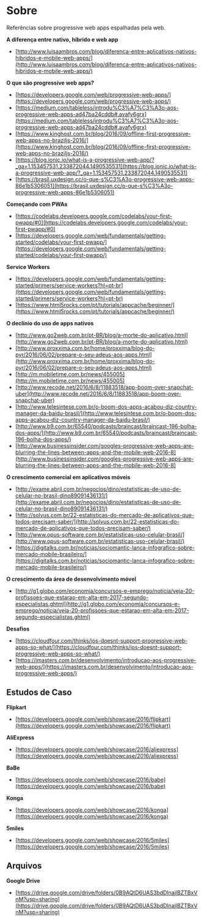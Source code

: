 # Sobre

Referências sobre progressive web apps espalhadas pela web.

**A diferença entre nativo, híbrido e web app**
* [http://www.luisaambros.com/blog/diferenca-entre-aplicativos-nativos-hibridos-e-mobile-web-apps/](http://www.luisaambros.com/blog/diferenca-entre-aplicativos-nativos-hibridos-e-mobile-web-apps/)

**O que são progressive web apps?**
* [https://developers.google.com/web/progressive-web-apps/](https://developers.google.com/web/progressive-web-apps/)
* [https://medium.com/tableless/introdu%C3%A7%C3%A3o-aos-progressive-web-apps-ad47ba24cddb#.avafy6grx](https://medium.com/tableless/introdu%C3%A7%C3%A3o-aos-progressive-web-apps-ad47ba24cddb#.avafy6grx)
* [https://www.kinghost.com.br/blog/2016/09/offline-first-progressive-web-apps-no-braziljs-2016/](https://www.kinghost.com.br/blog/2016/09/offline-first-progressive-web-apps-no-braziljs-2016/)
* [https://blog.ionic.io/what-is-a-progressive-web-app/?_ga=1.153457531.233872044.1490535531](https://blog.ionic.io/what-is-a-progressive-web-app/?_ga=1.153457531.233872044.1490535531)
* [https://brasil.uxdesign.cc/o-que-s%C3%A3o-progressive-web-apps-86e1b5306051](https://brasil.uxdesign.cc/o-que-s%C3%A3o-progressive-web-apps-86e1b5306051)

**Começando com PWAs**
* [https://codelabs.developers.google.com/codelabs/your-first-pwapp/#0](https://codelabs.developers.google.com/codelabs/your-first-pwapp/#0)
* [https://developers.google.com/web/fundamentals/getting-started/codelabs/your-first-pwapp/](https://developers.google.com/web/fundamentals/getting-started/codelabs/your-first-pwapp/)

**Service Workers**
* [https://developers.google.com/web/fundamentals/getting-started/primers/service-workers?hl=pt-br](https://developers.google.com/web/fundamentals/getting-started/primers/service-workers?hl=pt-br)
* [https://www.html5rocks.com/pt/tutorials/appcache/beginner/](https://www.html5rocks.com/pt/tutorials/appcache/beginner/)

**O declínio do uso de apps nativos**
* [http://www.go2web.com.br/pt-BR/blog/a-morte-do-aplicativo.html](http://www.go2web.com.br/pt-BR/blog/a-morte-do-aplicativo.html)
* [http://www.proxxima.com.br/home/proxxima/blog-do-pyr/2016/06/02/prepare-o-seu-adeus-aos-apps.html](http://www.proxxima.com.br/home/proxxima/blog-do-pyr/2016/06/02/prepare-o-seu-adeus-aos-apps.html)
* [http://m.mobiletime.com.br/news/455005](http://m.mobiletime.com.br/news/455005)
* [http://www.recode.net/2016/6/8/11883518/app-boom-over-snapchat-uber](http://www.recode.net/2016/6/8/11883518/app-boom-over-snapchat-uber)
* [http://www.telesintese.com.br/o-boom-dos-apps-acabou-diz-country-manager-da-baidu-brasil/](http://www.telesintese.com.br/o-boom-dos-apps-acabou-diz-country-manager-da-baidu-brasil/)
* [http://www.b9.com.br/65540/podcasts/braincast/braincast-196-bolha-dos-apps/](http://www.b9.com.br/65540/podcasts/braincast/braincast-196-bolha-dos-apps/)
* [http://www.businessinsider.com/googles-progressive-web-apps-are-blurring-the-lines-between-apps-and-the-mobile-web-2016-8](http://www.businessinsider.com/googles-progressive-web-apps-are-blurring-the-lines-between-apps-and-the-mobile-web-2016-8)

**O crescimento comercial em aplicativos móveis**
* [http://exame.abril.com.br/negocios/dino/estatisticas-de-uso-de-celular-no-brasil-dino89091436131/](http://exame.abril.com.br/negocios/dino/estatisticas-de-uso-de-celular-no-brasil-dino89091436131/)
* [http://solvus.com.br/22-estatisticas-do-mercado-de-aplicativos-que-todos-precisam-saber/](http://solvus.com.br/22-estatisticas-do-mercado-de-aplicativos-que-todos-precisam-saber/)
* [http://www.opus-software.com.br/estatisticas-uso-celular-brasil/](http://www.opus-software.com.br/estatisticas-uso-celular-brasil/)
* [https://digitalks.com.br/noticias/sociomantic-lanca-infografico-sobre-mercado-mobile-brasileiro/](https://digitalks.com.br/noticias/sociomantic-lanca-infografico-sobre-mercado-mobile-brasileiro/)

**O crescimento da área de desenvolvimento móvel**
* [http://g1.globo.com/economia/concursos-e-emprego/noticia/veja-20-profissoes-que-estarao-em-alta-em-2017-segundo-especialistas.ghtml](http://g1.globo.com/economia/concursos-e-emprego/noticia/veja-20-profissoes-que-estarao-em-alta-em-2017-segundo-especialistas.ghtml)

**Desafios**
* [https://cloudfour.com/thinks/ios-doesnt-support-progressive-web-apps-so-what/](https://cloudfour.com/thinks/ios-doesnt-support-progressive-web-apps-so-what/)
* [https://imasters.com.br/desenvolvimento/introducao-aos-progressive-web-apps/](https://imasters.com.br/desenvolvimento/introducao-aos-progressive-web-apps/)

## Estudos de Caso

**Flipkart**
* [https://developers.google.com/web/showcase/2016/flipkart](https://developers.google.com/web/showcase/2016/flipkart)

**AliExpress**
* [https://developers.google.com/web/showcase/2016/aliexpress](https://developers.google.com/web/showcase/2016/aliexpress)

**BaBe**
* [https://developers.google.com/web/showcase/2016/babe](https://developers.google.com/web/showcase/2016/babe)

**Konga**
* [https://developers.google.com/web/showcase/2016/konga](https://developers.google.com/web/showcase/2016/konga)

**5miles**
* [https://developers.google.com/web/showcase/2016/5miles](https://developers.google.com/web/showcase/2016/5miles)

## Arquivos

**Google Drive**
* [https://drive.google.com/drive/folders/0B9AQtD6UAS3bdDlnajlBZTBxVnM?usp=sharing](https://drive.google.com/drive/folders/0B9AQtD6UAS3bdDlnajlBZTBxVnM?usp=sharing)
